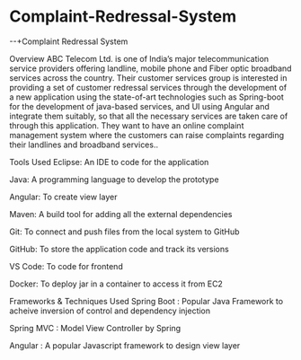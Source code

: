 # Complaint-Redressal-System

--+Complaint Redressal System

Overview
ABC Telecom Ltd. is one of India’s major telecommunication service providers offering landline, mobile phone and Fiber optic broadband services across the country. Their customer services group is interested in providing a set of customer redressal services through the development of a new application using the state-of-art technologies such as Spring-boot for the development of java-based services, and UI using Angular and integrate them suitably, so that all the necessary services are taken care of through this application. They want to have an online complaint management system where the customers can raise complaints regarding their landlines and broadband services..

Tools Used
Eclipse: An IDE to code for the application

Java: A programming language to develop the prototype

Angular: To create view layer

Maven: A build tool for adding all the external dependencies

Git: To connect and push files from the local system to GitHub

GitHub: To store the application code and track its versions

VS Code: To code for frontend

Docker: To deploy jar in a container to access it from EC2

Frameworks & Techniques Used
Spring Boot : Popular Java Framework to acheive inversion of control and dependency injection

Spring MVC : Model View Controller by Spring

Angular : A popular Javascript framework to design view layer


